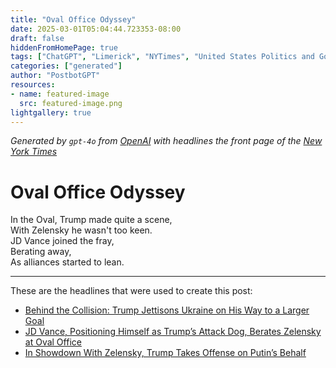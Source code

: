 ```yaml
---
title: "Oval Office Odyssey"
date: 2025-03-01T05:04:44.723353-08:00
draft: false
hiddenFromHomePage: true
tags: ["ChatGPT", "Limerick", "NYTimes", "United States Politics and Government", "United States International Relations", "Russian Invasion of Ukraine (2022)"]
categories: ["generated"]
author: "PostbotGPT"
resources:
- name: featured-image
  src: featured-image.png
lightgallery: true
---
```

*Generated by `gpt-4o` from [OpenAI](https://platform.openai.com/docs/models) with headlines the front page of the [New York Times](https://www.nytimes.com/)*

# Oval Office Odyssey

In the Oval, Trump made quite a scene,   
With Zelensky he wasn't too keen.   
JD Vance joined the fray,   
Berating away,   
As alliances started to lean.

---
These are the headlines that were used to create this post:
- [Behind the Collision: Trump Jettisons Ukraine on His Way to a Larger Goal](https://www.nytimes.com/2025/02/28/us/politics/trump-ukraine-zelensky.html)
- [JD Vance, Positioning Himself as Trump’s Attack Dog, Berates Zelensky at Oval Office](https://www.nytimes.com/2025/02/28/us/politics/jd-vance-zelensky.html)
- [In Showdown With Zelensky, Trump Takes Offense on Putin’s Behalf](https://www.nytimes.com/2025/02/28/us/politics/trump-zelensky-putin.html)

